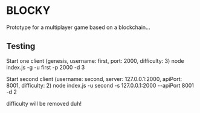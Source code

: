 # BLOCKY

Prototype for a multiplayer game based on a blockchain...

## Testing

Start one client (genesis, username: first, port: 2000, difficulty: 3)
node index.js -g -u first -p 2000 -d 3

Start second client (username: second, server: 127.0.0.1:2000, apiPort: 8001, difficulty: 2)
node index.js -u second -s 127.0.0.1:2000 --apiPort 8001 -d 2

difficulty will be removed duh!